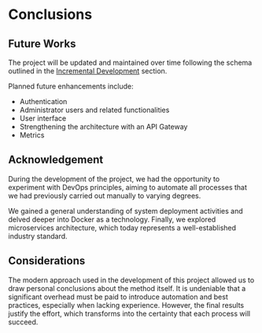 # Conclusions

## Future Works
The project will be updated and maintained over time following the schema outlined in the 
[Incremental Development](../implementation/incremental-development.md) section.

Planned future enhancements include:

- Authentication
- Administrator users and related functionalities
- User interface
- Strengthening the architecture with an API Gateway
- Metrics

## Acknowledgement
During the development of the project, we had the opportunity to experiment with DevOps principles, 
aiming to automate all processes that we had previously carried out manually to varying degrees.

We gained a general understanding of system deployment activities and delved deeper into Docker as a technology. 
Finally, we explored microservices architecture, which today represents a well-established industry standard.

## Considerations

The modern approach used in the development of this project allowed us to draw personal conclusions about the method itself. 
It is undeniable that a significant overhead must be paid to introduce automation and best practices, especially when lacking experience.
However, the final results justify the effort, which transforms into the certainty that each process will succeed.
